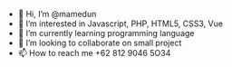 - 👋 Hi, I’m @mamedun
- 👀 I’m interested in Javascript, PHP, HTML5, CSS3, Vue
- 🌱 I’m currently learning programming language
- 💞️ I’m looking to collaborate on small project
- 📫 How to reach me +62 812 9046 5O34

<!---
mamedun/mamedun is a ✨ special ✨ repository because its `README.md` (this file) appears on your GitHub profile.
You can click the Preview link to take a look at your changes.
--->
